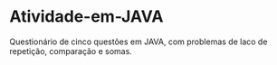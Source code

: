 # Atividade-em-JAVA
Questionário de cinco  questões em JAVA, com problemas de laco de repetição, comparação e somas.
